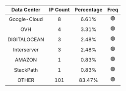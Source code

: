 | Data Center | IP Count | Percentage | Freq |
|:------------:|:--------:|:-----------:|:-----:|
| Google-Cloud | 8 | 6.61% | 🟢 |
| OVH | 4 | 3.31% | 🟢 |
| DIGITALOCEAN | 3 | 2.48% | 🟢 |
| Interserver | 3 | 2.48% | 🟢 |
| AMAZON | 1 | 0.83% | 🟢 |
| StackPath | 1 | 0.83% | 🟢 |
| OTHER | 101 | 83.47% | 🟢 |